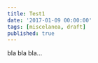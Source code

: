 ```yaml
---
title: Test1
date: '2017-01-09 00:00:00'
tags: [miscelanea, draft]
published: true
---
```


bla bla bla...
